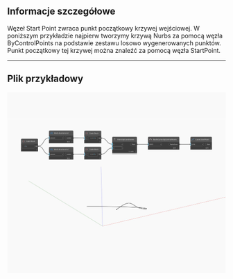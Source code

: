 ## Informacje szczegółowe
Węzeł Start Point zwraca punkt początkowy krzywej wejściowej. W poniższym przykładzie najpierw tworzymy krzywą Nurbs za pomocą węzła ByControlPoints na podstawie zestawu losowo wygenerowanych punktów. Punkt początkowy tej krzywej można znaleźć za pomocą węzła StartPoint.
___
## Plik przykładowy

![StartPoint](./Autodesk.DesignScript.Geometry.Curve.StartPoint_img.jpg)

